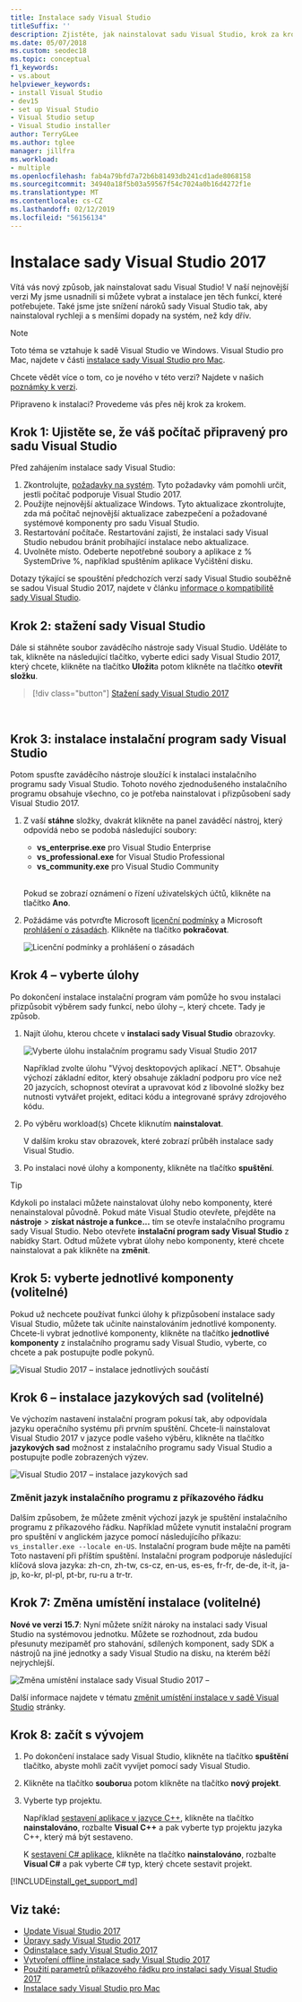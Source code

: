 ```yaml
---
title: Instalace sady Visual Studio
titleSuffix: ''
description: Zjistěte, jak nainstalovat sadu Visual Studio, krok za krokem.
ms.date: 05/07/2018
ms.custom: seodec18
ms.topic: conceptual
f1_keywords:
- vs.about
helpviewer_keywords:
- install Visual Studio
- dev15
- set up Visual Studio
- Visual Studio setup
- Visual Studio installer
author: TerryGLee
ms.author: tglee
manager: jillfra
ms.workload:
- multiple
ms.openlocfilehash: fab4a79bfd7a72b6b81493db241cd1ade8068158
ms.sourcegitcommit: 34940a18f5b03a59567f54c7024a0b16d4272f1e
ms.translationtype: MT
ms.contentlocale: cs-CZ
ms.lasthandoff: 02/12/2019
ms.locfileid: "56156134"
---
```

# <a name="install-visual-studio-2017"></a>Instalace sady Visual Studio 2017

Vítá vás nový způsob, jak nainstalovat sadu Visual Studio! V naší nejnovější verzi My jsme usnadnili si můžete vybrat a instalace jen těch funkcí, které potřebujete. Také jsme jste snížení nároků sady Visual Studio tak, aby nainstaloval rychleji a s menšími dopady na systém, než kdy dřív.

> [!NOTE]
> Toto téma se vztahuje k sadě Visual Studio ve Windows. Visual Studio pro Mac, najdete v části [instalace sady Visual Studio pro Mac](/visualstudio/mac/installation).

Chcete vědět více o tom, co je nového v této verzi? Najdete v našich [poznámky k verzi](/visualstudio/releasenotes/vs2017-relnotes).

Připraveno k instalaci? Provedeme vás přes něj krok za krokem.

## <a name="step-1---make-sure-your-computer-is-ready-for-visual-studio"></a>Krok 1: Ujistěte se, že váš počítač připravený pro sadu Visual Studio

Před zahájením instalace sady Visual Studio:

1. Zkontrolujte, [požadavky na systém](/visualstudio/productinfo/vs2017-system-requirements-vs). Tyto požadavky vám pomohli určit, jestli počítač podporuje Visual Studio 2017.
2. Použijte nejnovější aktualizace Windows. Tyto aktualizace zkontrolujte, zda má počítač nejnovější aktualizace zabezpečení a požadované systémové komponenty pro sadu Visual Studio.
3. Restartování počítače. Restartování zajistí, že instalaci sady Visual Studio nebudou bránit probíhající instalace nebo aktualizace.
4. Uvolněte místo. Odeberte nepotřebné soubory a aplikace z % SystemDrive %, například spuštěním aplikace Vyčištění disku.

Dotazy týkající se spouštění předchozích verzí sady Visual Studio souběžně se sadou Visual Studio 2017, najdete v článku [informace o kompatibilitě sady Visual Studio](/visualstudio/productinfo/vs2017-compatibility-vs#compatibility-with-previous-releases).

## <a name="step-2---download-visual-studio"></a>Krok 2: stažení sady Visual Studio

Dále si stáhněte soubor zaváděcího nástroje sady Visual Studio. Uděláte to tak, klikněte na následující tlačítko, vyberte edici sady Visual Studio 2017, který chcete, klikněte na tlačítko **Uložit**a potom klikněte na tlačítko **otevřít složku**.

 > [!div class="button"]
 > [Stažení sady Visual Studio 2017](https://visualstudio.microsoft.com/downloads/?utm_medium=microsoft&utm_source=docs.microsoft.com&utm_campaign=button+cta&utm_content=download+vs2017)
<br/>

## <a name="step-3---install-the-visual-studio-installer"></a>Krok 3: instalace instalační program sady Visual Studio

Potom spusťte zaváděcího nástroje sloužící k instalaci instalačního programu sady Visual Studio. Tohoto nového zjednodušeného instalačního programu obsahuje všechno, co je potřeba nainstalovat i přizpůsobení sady Visual Studio 2017.

1. Z vaší **stáhne** složky, dvakrát klikněte na panel zaváděcí nástroj, který odpovídá nebo se podobá následující soubory:

   * **vs_enterprise.exe** pro Visual Studio Enterprise
   * **vs_professional.exe** for Visual Studio Professional
   * **vs_community.exe** pro Visual Studio Community  <br><br>

   Pokud se zobrazí oznámení o řízení uživatelských účtů, klikněte na tlačítko **Ano**.

2. Požádáme vás potvrďte Microsoft [licenční podmínky](https://visualstudio.microsoft.com/license-terms/) a Microsoft [prohlášení o zásadách](https://privacy.microsoft.com/privacystatement). Klikněte na tlačítko **pokračovat**.

   ![Licenční podmínky a prohlášení o zásadách](media/vs2017-privacy-and-license-terms.PNG "licenční podmínky společnosti Microsoft a prohlášení o ochraně osobních údajů")

## <a name="step-4---select-workloads"></a>Krok 4 – vyberte úlohy

Po dokončení instalace instalační program vám pomůže ho svou instalaci přizpůsobit výběrem sady funkcí, nebo úlohy –, který chcete. Tady je způsob.

1. Najít úlohu, kterou chcete v **instalaci sady Visual Studio** obrazovky.

   ![Vyberte úlohu instalačním programu sady Visual Studio 2017](../install/media/install-visual-studio-community.png)

     Například zvolte úlohu "Vývoj desktopových aplikací .NET". Obsahuje výchozí základní editor, který obsahuje základní podporu pro více než 20 jazycích, schopnost otevírat a upravovat kód z libovolné složky bez nutnosti vytvářet projekt, editaci kódu a integrované správy zdrojového kódu.

2. Po výběru workload(s) Chcete kliknutím **nainstalovat**.

    V dalším kroku stav obrazovek, které zobrazí průběh instalace sady Visual Studio.

3. Po instalaci nové úlohy a komponenty, klikněte na tlačítko **spuštění**.

> [!TIP]
> Kdykoli po instalaci můžete nainstalovat úlohy nebo komponenty, které nenainstaloval původně. Pokud máte Visual Studio otevřete, přejděte na **nástroje** > **získat nástroje a funkce...**  tím se otevře instalačního programu sady Visual Studio. Nebo otevřete **instalační program sady Visual Studio** z nabídky Start. Odtud můžete vybrat úlohy nebo komponenty, které chcete nainstalovat a pak klikněte na **změnit**.

## <a name="step-5---select-individual-components-optional"></a>Krok 5: vyberte jednotlivé komponenty (volitelné)

Pokud už nechcete používat funkci úlohy k přizpůsobení instalace sady Visual Studio, můžete tak učiníte nainstalováním jednotlivé komponenty. Chcete-li vybrat jednotlivé komponenty, klikněte na tlačítko **jednotlivé komponenty** z instalačního programu sady Visual Studio, vyberte, co chcete a pak postupujte podle pokynů.

  ![Visual Studio 2017 – instalace jednotlivých součástí](media/vs2017-components.PNG "jednotlivých součástí instalace sady Visual Studio")

## <a name="step-6---install-language-packs-optional"></a>Krok 6 – instalace jazykových sad (volitelné)

Ve výchozím nastavení instalační program pokusí tak, aby odpovídala jazyku operačního systému při prvním spuštění. Chcete-li nainstalovat Visual Studio 2017 v jazyce podle vašeho výběru, klikněte na tlačítko **jazykových sad** možnost z instalačního programu sady Visual Studio a postupujte podle zobrazených výzev.

  ![Visual Studio 2017 – instalace jazykových sad](media/vs2017-languages.PNG "jazykové sady Nainstalujte Visual Studio")

### <a name="change-the-installer-language-from-the-command-line"></a>Změnit jazyk instalačního programu z příkazového řádku

Dalším způsobem, že můžete změnit výchozí jazyk je spuštění instalačního programu z příkazového řádku. Například můžete vynutit instalační program pro spuštění v anglickém jazyce pomocí následujícího příkazu: `vs_installer.exe --locale en-US`. Instalační program bude mějte na paměti Toto nastavení při příštím spuštění. Instalační program podporuje následující klíčová slova jazyka: zh-cn, zh-tw, cs-cz, en-us, es-es, fr-fr, de-de, it-it, ja-jp, ko-kr, pl-pl, pt-br, ru-ru a tr-tr.

## <a name="step-7---change-the-installation-location-optional"></a>Krok 7: Změna umístění instalace (volitelné)

**Nové ve verzi 15.7**: Nyní můžete snížit nároky na instalaci sady Visual Studio na systémovou jednotku. Můžete se rozhodnout, zda budou přesunuty mezipaměť pro stahování, sdílených komponent, sady SDK a nástrojů na jiné jednotky a sady Visual Studio na disku, na kterém běží nejrychlejší.

  ![Změna umístění instalace sady Visual Studio 2017 –](media/installation-options-by-location.png "Změna umístění instalace")

Další informace najdete v tématu [změnit umístění instalace v sadě Visual Studio](change-installation-locations.md) stránky.

## <a name="step-8---start-developing"></a>Krok 8: začít s vývojem

1. Po dokončení instalace sady Visual Studio, klikněte na tlačítko **spuštění** tlačítko, abyste mohli začít vyvíjet pomocí sady Visual Studio.

2. Klikněte na tlačítko **souboru**a potom klikněte na tlačítko **nový projekt**.

3. Vyberte typ projektu.

   Například [sestavení aplikace v jazyce C++](../ide/getting-started-with-cpp-in-visual-studio.md), klikněte na tlačítko **nainstalováno**, rozbalte **Visual C++** a pak vyberte typ projektu jazyka C++, který má být sestaveno.

   K [sestavení C# aplikace](../get-started/csharp/tutorial-wpf.md), klikněte na tlačítko **nainstalováno**, rozbalte **Visual C#** a pak vyberte C# typ, který chcete sestavit projekt.

[!INCLUDE[install_get_support_md](includes/install_get_support_md.md)]

## <a name="see-also"></a>Viz také:

* [Update Visual Studio 2017](update-visual-studio.md)
* [Úpravy sady Visual Studio 2017](modify-visual-studio.md)
* [Odinstalace sady Visual Studio 2017](uninstall-visual-studio.md)
* [Vytvoření offline instalace sady Visual Studio 2017](create-an-offline-installation-of-visual-studio.md)
* [Použití parametrů příkazového řádku pro instalaci sady Visual Studio 2017](use-command-line-parameters-to-install-visual-studio.md)
* [Instalace sady Visual Studio pro Mac](/visualstudio/mac/installation)